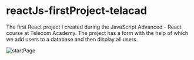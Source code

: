 # reactJs-firstProject-telacad
The first React project I created during the JavaScript Advanced - React course at Telecom Academy. The project has a form with the help of which we add users to a database and then display all users.

![startPage](https://github.com/AndreiVitanescu99/reactJs-firstProject-telacad/assets/143419783/80cc2ac1-2a76-4768-9027-da1f3f2699a2)


